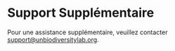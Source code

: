 # Support Supplémentaire

Pour une assistance supplémentaire, veuillez contacter <support@unbiodiversitylab.org>.
